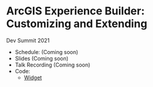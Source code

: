 # ArcGIS Experience Builder: Customizing and Extending

Dev Summit 2021

* Schedule: (Coming soon)
* Slides (Coming soon)
* Talk Recording (Coming soon)
* Code:
  * [Widget](https://github.com/gavinr/experience-builder-customizing-and-extending-dev-summit-2021/tree/master/code)